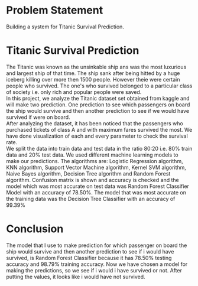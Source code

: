 # Problem Statement

Building a system for Titanic Survival Prediction.

# Titanic Survival Prediction

The Titanic was known as the unsinkable ship ans was the most luxurious and largest ship of that time. The ship sank after being hitted by a huge iceberg killing over more then 1500 people. However theie were certain people who survived. The one's who survived belonged to a particular class of society i.e. only rich and popular people were saved. <br/>
In this project, we analyze the Titanic dataset set obtained from kaggle and will make two prediction. One prediction to see which passengers on board the ship would survive and then another prediction to see if we would have survived if were on board.<br/>
After analyzing the dataset, it has been noticed that the passengers who purchased tickets of class A and with maximum fares survived the most. We have done visualization of each and every parameter to check the survival rate.<br/>
We split the data into train data and test data in the ratio 80:20 i.e. 80% train data and 20% test data. We used different machine learning models to make our predictions. The algorithms are: Logistic Regression algorithm, KNN algorithm, Support Vector Machine algorithm, Kernel SVM algorithm, Naive Bayes algorithm, Decision Tree algorithm and Random Forest algorithm. Confusion matrix is shown and accuracy is checked and the model which was most accurate on test data was Random Forest Classifier Model with an accuracy of 78.50%. The model that was most accurate on the training data was the Decision Tree Classifier with an accuracy of 99.39%            

# Conclusion

The model that I use to make prediction for which passenger on board the ship would survive and then another prediction to see if i would have survived, is Random Forest Classifier because it has 78.50% testing accuracy and 98.79% training accuracy. Now we have chosen a model for making the predictions, so we see if i would i have survived or not. After putting the values, it looks like i would have not survived.
